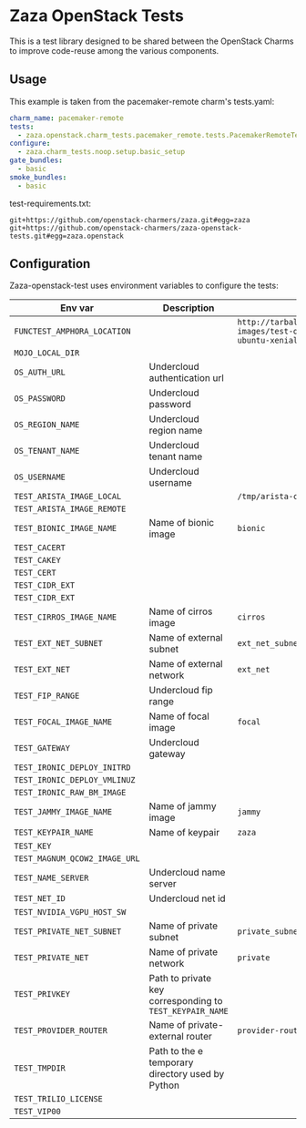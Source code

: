 # Zaza OpenStack Tests

This is a test library designed to be shared between the OpenStack Charms to improve code-reuse among the various components.

## Usage

This example is taken from the pacemaker-remote charm's tests.yaml:

```yaml
charm_name: pacemaker-remote
tests:
  - zaza.openstack.charm_tests.pacemaker_remote.tests.PacemakerRemoteTest
configure:
  - zaza.charm_tests.noop.setup.basic_setup
gate_bundles:
  - basic
smoke_bundles:
  - basic
```

test-requirements.txt:

```
git+https://github.com/openstack-charmers/zaza.git#egg=zaza
git+https://github.com/openstack-charmers/zaza-openstack-tests.git#egg=zaza.openstack
```

## Configuration

Zaza-openstack-test uses environment variables to configure the tests:

| Env var                       | Description                                              | Default Value                                                                                         |
|-------------------------------|----------------------------------------------------------|-------------------------------------------------------------------------------------------------------|
| `FUNCTEST_AMPHORA_LOCATION`   |                                                          | `http://tarballs.openstack.org/octavia/test-images/test-only-amphora-x64-haproxy-ubuntu-xenial.qcow2` |
| `MOJO_LOCAL_DIR`              |                                                          |                                                                                                       |
| `OS_AUTH_URL`                 | Undercloud authentication url                            |                                                                                                       |
| `OS_PASSWORD`                 | Undercloud password                                      |                                                                                                       |
| `OS_REGION_NAME`              | Undercloud region name                                   |                                                                                                       |
| `OS_TENANT_NAME`              | Undercloud tenant name                                   |                                                                                                       |
| `OS_USERNAME`                 | Undercloud username                                      |                                                                                                       |
| `TEST_ARISTA_IMAGE_LOCAL`     |                                                          | `/tmp/arista-cvx-virt-test.qcow2`                                                                     |
| `TEST_ARISTA_IMAGE_REMOTE`    |                                                          |                                                                                                       |
| `TEST_BIONIC_IMAGE_NAME`      | Name of bionic image                                     | `bionic`                                                                                              |
| `TEST_CACERT`                 |                                                          |                                                                                                       |
| `TEST_CAKEY`                  |                                                          |                                                                                                       |
| `TEST_CERT`                   |                                                          |                                                                                                       |
| `TEST_CIDR_EXT`               |                                                          |                                                                                                       |
| `TEST_CIDR_EXT`               |                                                          |                                                                                                       |
| `TEST_CIRROS_IMAGE_NAME`      | Name of cirros image                                     | `cirros`                                                                                              |
| `TEST_EXT_NET_SUBNET`         | Name of external subnet                                  | `ext_net_subnet`                                                                                      |
| `TEST_EXT_NET`                | Name of external network                                 | `ext_net`                                                                                             |
| `TEST_FIP_RANGE`              | Undercloud fip range                                     |                                                                                                       |
| `TEST_FOCAL_IMAGE_NAME`       | Name of focal image                                      | `focal`                                                                                               |
| `TEST_GATEWAY`                | Undercloud gateway                                       |                                                                                                       |
| `TEST_IRONIC_DEPLOY_INITRD`   |                                                          |                                                                                                       |
| `TEST_IRONIC_DEPLOY_VMLINUZ`  |                                                          |                                                                                                       |
| `TEST_IRONIC_RAW_BM_IMAGE`    |                                                          |                                                                                                       |
| `TEST_JAMMY_IMAGE_NAME`       | Name of jammy image                                      | `jammy`                                                                                               |
| `TEST_KEYPAIR_NAME`           | Name of keypair                                          | `zaza`                                                                                                |
| `TEST_KEY`                    |                                                          |                                                                                                       |
| `TEST_MAGNUM_QCOW2_IMAGE_URL` |                                                          |                                                                                                       |
| `TEST_NAME_SERVER`            | Undercloud name server                                   |                                                                                                       |
| `TEST_NET_ID`                 | Undercloud net id                                        |                                                                                                       |
| `TEST_NVIDIA_VGPU_HOST_SW`    |                                                          |                                                                                                       |
| `TEST_PRIVATE_NET_SUBNET`     | Name of private subnet                                   | `private_subnet`                                                                                      |
| `TEST_PRIVATE_NET`            | Name of private network                                  | `private`                                                                                             |
| `TEST_PRIVKEY`                | Path to private key corresponding to `TEST_KEYPAIR_NAME` |                                                                                                       |
| `TEST_PROVIDER_ROUTER`        | Name of private-external router                          | `provider-router`                                                                                     |
| `TEST_TMPDIR`                 | Path to the e temporary directory used by Python         |                                                                                                       |
| `TEST_TRILIO_LICENSE`         |                                                          |                                                                                                       |
| `TEST_VIP00`                  |                                                          |                                                                                                       |

